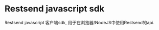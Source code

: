 Restsend javascript sdk
=======================
Restsend javascript 客户端sdk, 用于在浏览器/NodeJS中使用Restsend的api. 
